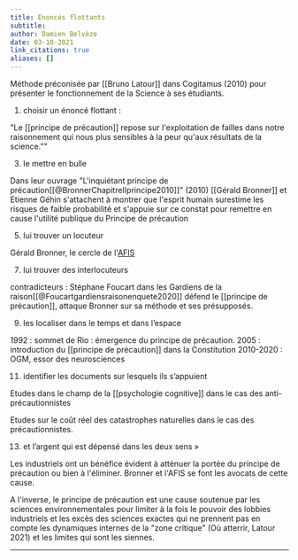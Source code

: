 ```yaml
---
title: Enoncés flottants
subtitle:
author: Damien Belvèze
date: 03-10-2021
link_citations: true
aliases: []
---
```


Méthode préconisée par [[Bruno Latour]] dans Cogitamus (2010) pour présenter le fonctionnement de la Science à ses étudiants. 

 
1. choisir un énoncé flottant : 

"Le [[principe de précaution]] repose sur l'exploitation de failles dans notre raisonnement qui nous plus sensibles à la peur qu'aux résultats de la science.""

3. le mettre en bulle

Dans leur ouvrage "L'inquiétant principe de précaution[[@BronnerChapitreIIprincipe2010]]" (2010) [[Gérald Bronner]] et Etienne Géhin s'attachent à montrer que l'esprit humain surestime les risques de faible probabilité et s'appuie sur ce constat pour remettre en cause l'utilité publique du Principe de précaution

5. lui trouver un locuteur 

Gérald Bronner, le cercle de l'[AFIS](https://www.afis.org) 

7. lui trouver des interlocuteurs

contradicteurs : Stéphane Foucart dans les Gardiens de la raison[[@Foucartgardiensraisonenquete2020]] défend le [[principe de précaution]], attaque Bronner sur sa méthode et ses présupposés.

9. les localiser dans le temps et dans l’espace

1992 : sommet de Rio : émergence du principe de précaution. 
2005 : introduction du [[principe de précaution]] dans la Constitution
2010-2020 : OGM, essor des neurosciences

11.  identifier les documents sur lesquels ils s’appuient

Etudes dans le champ de la [[psychologie cognitive]] dans le cas des anti-précautionnistes

Etudes sur le coût réel des catastrophes naturelles dans le cas des précautionnistes.

13. et l’argent qui est dépensé dans les deux sens »

Les industriels ont un bénéfice évident à atténuer la portée du principe de précaution ou bien à l'éliminer. Bronner et l'AFIS se font les avocats de cette cause. 

A l'inverse, le principe de précaution est une cause soutenue par les sciences environnementales pour limiter à la fois le pouvoir des lobbies industriels et les excès des sciences exactes qui ne prennent pas en compte les dynamiques internes de la "zone critique" (Où atterrir, Latour 2021) et les limites qui sont les siennes.

---

